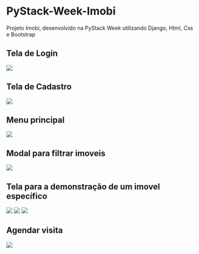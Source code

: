 # PyStack-Week-Imobi
Projeto Imobi, desenvolvido na PyStack Week utilizando Django, Html, Css e Bootstrap

## Tela de Login
<img src = "https://i.ibb.co/nC3WGrT/Login.png">

## Tela de Cadastro
<img src = "https://i.ibb.co/CPcMFRB/Cadastro.png">

## Menu principal
<img src = "https://i.ibb.co/0mm6mrV/Home.png">

## Modal para filtrar imoveis
<img src = "https://i.ibb.co/2SBVsq1/Filtrar.png">

## Tela para a demonstração de um imovel específico
<img src = "https://i.ibb.co/qsSs40t/Imovel-Find-1.png">
<img src = "https://i.ibb.co/rvcsf6J/Imovel-Find-2.png">
<img src = "https://i.ibb.co/nrH2W3n/imovel-Find-3.png">

## Agendar visita
<img src = "https://i.ibb.co/wc8P7Yt/Agendar-visita.png">
